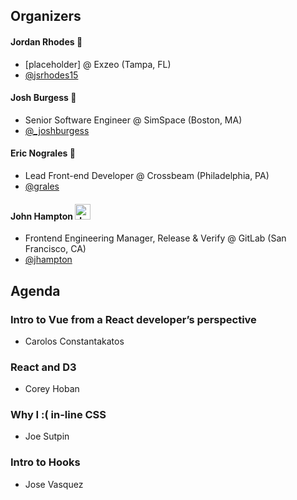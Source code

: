 ## Organizers

#### Jordan Rhodes 🍑
* [placeholder] @ Exzeo (Tampa, FL)
* [@jsrhodes15](https://twitter.com/jsrhodes15)

#### Josh Burgess 🚀
* Senior Software Engineer @ SimSpace (Boston, MA)
* [@_joshburgess](https://twitter.com/_joshburgess)

#### Eric Nograles 🦅 

* Lead Front-end Developer @ Crossbeam (Philadelphia, PA)
* [@grales](https://twitter.com/grales)

#### John Hampton <img src="https://emoji.slack-edge.com/T02592416/hipster-tanuki/94529b8ed5f5dd4a.png" alt="drawing" width="25"/>

* Frontend Engineering Manager, Release & Verify @ GitLab (San Francisco, CA)
* [@jhampton](https://twitter.com/johnrhampton)

## Agenda

### Intro to Vue from a React developer’s perspective
- Carolos Constantakatos

### React and D3
- Corey Hoban

### Why I :( in-line CSS
- Joe Sutpin

### Intro to Hooks
- Jose Vasquez


